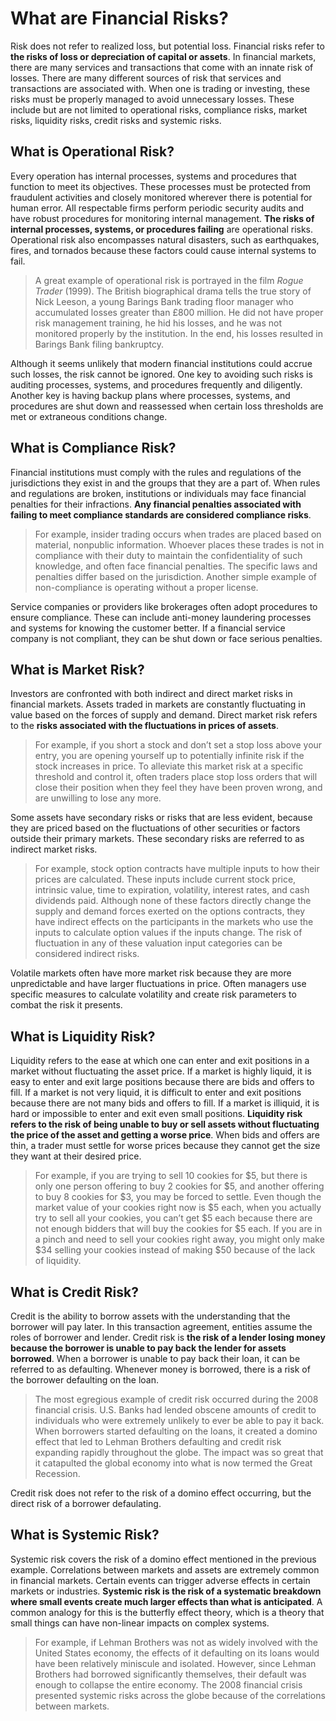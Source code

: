 # What are Financial Risks?

Risk does not refer to realized loss, but potential loss. Financial risks refer to **the risks of loss or depreciation of capital or assets**.  In financial markets, there are many services and transactions that come with an innate risk of losses. There are many different sources of risk that services and transactions are associated with. When one is trading or investing, these risks must be properly managed to avoid unnecessary losses. These include but are not limited to operational risks, compliance risks, market risks, liquidity risks, credit risks and systemic risks.

## What is Operational Risk?

Every operation has internal processes, systems and procedures that function to meet its objectives. These processes must be protected from fraudulent activities and closely monitored wherever there is potential for human error. All respectable firms perform periodic security audits and have robust procedures for monitoring internal management. **The risks of internal processes, systems, or procedures failing** are operational risks. Operational risk also encompasses natural disasters, such as earthquakes, fires, and tornados because these factors could cause internal systems to fail.

> A great example of operational risk is portrayed in the film *Rogue Trader* (1999). The British biographical drama tells the true story of Nick Leeson, a young Barings Bank trading floor manager who accumulated losses greater than £800 million. He did not have proper risk management training, he hid his losses, and he was not monitored properly by the institution. In the end, his losses resulted in Barings Bank filing bankruptcy.

Although it seems unlikely that modern financial institutions could accrue such losses, the risk cannot be ignored. One key to avoiding such risks is auditing processes, systems, and procedures frequently and diligently. Another key is having backup plans where processes, systems, and procedures are shut down and reassessed when certain loss thresholds are met or extraneous conditions change.

## What is Compliance Risk?

Financial institutions must comply with the rules and regulations of the jurisdictions they exist in and the groups that they are a part of. When rules and regulations are broken, institutions or individuals may face financial penalties for their infractions. **Any financial penalties associated with failing to meet compliance standards are considered compliance risks**.

> For example, insider trading occurs when trades are placed based on material, nonpublic information. Whoever places these trades is not in compliance with their duty to maintain the confidentiality of such knowledge, and often face financial penalties. The specific laws and penalties differ based on the jurisdiction. Another simple example of non-compliance is operating without a proper license.

Service companies or providers like brokerages often adopt procedures to ensure compliance. These can include anti-money laundering processes and systems for knowing the customer better. If a financial service company is not compliant, they can be shut down or face serious penalties.

## What is Market Risk?

Investors are confronted with both indirect and direct market risks in financial markets. Assets traded in markets are constantly fluctuating in value based on the forces of supply and demand. Direct market risk refers to the **risks associated with the fluctuations in prices of assets**.

> For example, if you short a stock and don’t set a stop loss above your entry, you are opening yourself up to potentially infinite risk if the stock increases in price. To alleviate this market risk at a specific threshold and control it, often traders place stop loss orders that will close their position when they feel they have been proven wrong, and are unwilling to lose any more.

Some assets have secondary risks or risks that are less evident, because they are priced based on the fluctuations of other securities or factors outside their primary markets. These secondary risks are referred to as indirect market risks.

> For example, stock option contracts have multiple inputs to how their prices are calculated. These inputs include current stock price, intrinsic value, time to expiration, volatility, interest rates, and cash dividends paid. Although none of these factors directly change the supply and demand forces exerted on the options contracts, they have indirect effects on the participants in the markets who use the inputs to calculate option values if the inputs change. The risk of fluctuation in any of these valuation input categories can be considered indirect risks.

Volatile markets often have more market risk because they are more unpredictable and have larger fluctuations in price. Often managers use specific measures to calculate volatility and create risk parameters to combat the risk it presents.

## What is Liquidity Risk?

Liquidity refers to the ease at which one can enter and exit positions in a market without fluctuating the asset price. If a market is highly liquid, it is easy to enter and exit large positions because there are bids and offers to fill. If a market is not very liquid, it is difficult to enter and exit positions because there are not many bids and offers to fill. If a market is illiquid, it is hard or impossible to enter and exit even small positions. **Liquidity risk refers to the risk of being unable to buy or sell assets without fluctuating the price of the asset and getting a worse price**.  When bids and offers are thin, a trader must settle for worse prices because they cannot get the size they want at their desired price.

> For example, if you are trying to sell 10 cookies for $5, but there is only one person offering to buy 2 cookies for $5, and another offering to buy 8 cookies for $3, you may be forced to settle. Even though the market value of your cookies right now is $5 each, when you actually try to sell all your cookies, you can’t get $5 each because there are not enough bidders that will buy the cookies for $5 each. If you are in a pinch and need to sell your cookies right away, you might only make $34 selling your cookies instead of making $50 because of the lack of liquidity.

## What is Credit Risk?

Credit is the ability to borrow assets with the understanding that the borrower will pay later. In this transaction agreement, entities assume the roles of borrower and lender. Credit risk is **the risk of a lender losing money because the borrower is unable to pay back the lender for assets borrowed**. When a borrower is unable to pay back their loan, it can be referred to as defaulting. Whenever money is borrowed, there is a risk of the borrower defaulting on the loan.

> The most egregious example of credit risk occurred during the 2008 financial crisis. U.S. Banks had lended obscene amounts of credit to individuals who were extremely unlikely to ever be able to pay it back. When borrowers started defaulting on the loans, it created a domino effect that led to Lehman Brothers defaulting and credit risk expanding rapidly throughout the globe. The impact was so great that it catapulted the global economy into what is now termed the Great Recession.

Credit risk does not refer to the risk of a domino effect occurring, but the direct risk of a borrower defaulating.

## What is Systemic Risk?

Systemic risk covers the risk of a domino effect mentioned in the previous example. Correlations between markets and assets are extremely common in financial markets. Certain events can trigger adverse effects in certain markets or industries. **Systemic risk is the risk of a systematic breakdown where small events create much larger effects than what is anticipated**. A common analogy for this is the butterfly effect theory, which is a theory that small things can have non-linear impacts on complex systems.

> For example, if Lehman Brothers was not as widely involved with the United States economy, the effects of it defaulting on its loans would have been relatively miniscule and isolated. However, since Lehman Brothers had borrowed significantly themselves, their default was enough to collapse the entire economy. The 2008 financial crisis presented systemic risks across the globe because of the correlations between markets.
